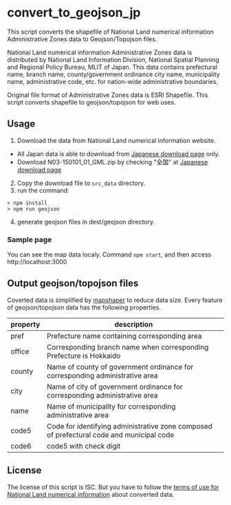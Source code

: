 # convert_to_geojson_jp

This script converts the shapefile of National Land numerical information Administrative Zones data to Geojson/Topojson files.

National Land numerical information Administrative Zones data is distributed by National Land Information Division, National Spatial Planning and Regional Policy Bureau, MLIT of Japan. This data contains prefectural name, branch name, county/government ordinance city name, municipality name, administrative code, etc. for nation-wide administrative boundaries.

Original file format of Administrative Zones data is ESRI Shapefile. This script converts shapefile to geojson/topojson for web uses.

## Usage
1. Download the data from National Land numerical information website.
  - All Japan data is able to download from [Japanese download page](http://nlftp.mlit.go.jp/ksj/gml/datalist/KsjTmplt-N03.html) only.
  - Download N03-150101_01_GML.zip by checking "全国" at [Japanese download page](http://nlftp.mlit.go.jp/ksj/gml/datalist/KsjTmplt-N03.html)
2. Copy the download file to `src_data` directory.
3. run the command:
```
> npm install
> npm run geojson
```
4. generate geojson files in dest/geojson directory.

### Sample page
You can see the map data localy.
Command `npm start`, and then access http://localhost:3000

## Output geojson/topojson files

Coverted data is simplified by [mapshaper](https://github.com/mbloch/mapshaper) to reduce data size.
Every feature of geojson/topojson data has the following properties.

| property | description|
|---|---|
|pref|Prefecture name containing corresponding area|
|office|Corresponding branch name when corresponding Prefecture is Hokkaido|
|county|Name of county of government ordinance for corresponding administrative area|
|city|Name of city of government ordinance for corresponding administrative area|
|name|Name of municipality for corresponding administrative area|
|code5|Code for identifying administrative zone composed of prefectural code and municipal code|
|code6| code5 with check digit|

## License
The license of this script is ISC.
But you have to follow the [terms of use for National Land numerical information](http://nlftp.mlit.go.jp/ksj-e/other/yakkan.html) about converted data.
